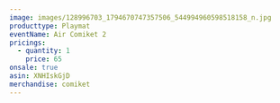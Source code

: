 ```yaml
---
image: images/128996703_1794670747357506_544994960598518158_n.jpg
producttype: Playmat
eventName: Air Comiket 2
pricings:
  - quantity: 1
    price: 65
onsale: true
asin: XNHIskGjD
merchandise: comiket
---
```

